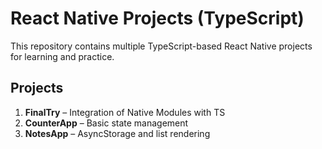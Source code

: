 # React Native Projects (TypeScript)

This repository contains multiple TypeScript-based React Native projects for learning and practice.

## Projects

1. **FinalTry** – Integration of Native Modules with TS
2. **CounterApp** – Basic state management
3. **NotesApp** – AsyncStorage and list rendering
